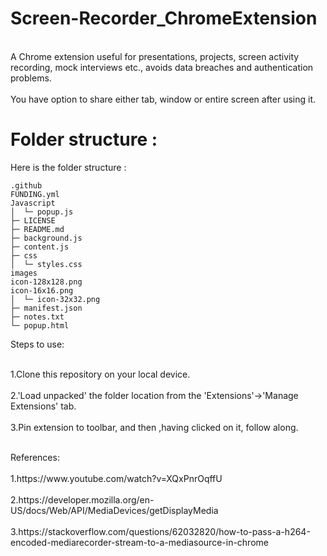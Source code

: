 # Screen-Recorder_ChromeExtension
<p>
 <br>A Chrome extension useful for presentations, projects, screen activity recording, mock interviews etc., avoids data breaches and authentication problems.</br>
 <br>You have option to share either tab, window or entire screen after using it.</br>
 
# Folder structure :
Here is the folder structure :
```
.github
FUNDING.yml
Javascript
│  └─ popup.js
├─ LICENSE
├─ README.md
├─ background.js
├─ content.js
├─ css
│  └─ styles.css
images
icon-128x128.png
icon-16x16.png
│  └─ icon-32x32.png
├─ manifest.json
├─ notes.txt
└─ popup.html
```

</p>
Steps to use:
<p>
  <br>1.Clone this repository on your local device.</br>
  <br>2.'Load unpacked' the folder location from the 'Extensions'->'Manage Extensions' tab.</br>
  <br>3.Pin extension to toolbar, and then ,having clicked on it, follow along.</br>
</p>
<p>
  <br>References:</br>
  <br>1.https://www.youtube.com/watch?v=XQxPnrOqffU</br>
  <br>2.https://developer.mozilla.org/en-US/docs/Web/API/MediaDevices/getDisplayMedia</br>
  <br>3.https://stackoverflow.com/questions/62032820/how-to-pass-a-h264-encoded-mediarecorder-stream-to-a-mediasource-in-chrome</br>
  
</p>
